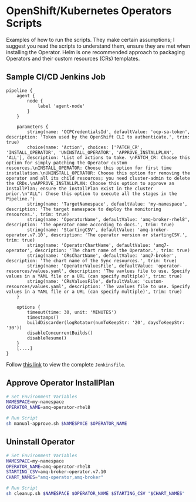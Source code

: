 # OpenShift/Kubernetes Operators Scripts

Examples of how to run the scripts. They make certain assumptions; I suggest you read the scripts to understand them, ensure they are met when installing the Operator. Helm is one recommended approach to packaging Operators and their custom resources (CRs) templates.

## Sample CI/CD Jenkins Job

```
pipeline {
    agent {
        node {
            label 'agent-node'
        }
    }

    parameters {
        string(name: 'OCPCredentialsId', defaultValue: 'ocp-sa-token', description: 'Token used by the OpenShift CLI to authenticate.', trim: true)
        choice(name: 'Action', choices: ['PATCH_CR', 'INSTALL_OPERATOR', 'UNINSTALL_OPERATOR', 'APPROVE_INSTALLPLAN', 'ALL'], description: 'List of actions to take. \nPATCH_CR: Choose this option for simply patching the Operator custom resources.\nINSTALL_OPERATOR: Choose this option for first time installation.\nUNINSTALL_OPERATOR: Choose this option for removing the operator and all its child resources; you need cluster-admin to delete the CRDs.\nAPPROVE_INSTALLPLAN: Choose this option to approve an InstallPlan; ensure the installPlan exist in the cluster prior.\n"ALL": Chose this option to execute all the stages in the Pipeline.')
        string(name: 'TargetNamespace', defaultValue: 'my-namespace', description: 'The target namespace to deploy the monitoring resources.', trim: true)
        string(name: 'OperatorName', defaultValue: 'amq-broker-rhel8', description: 'The operator name according to docs.', trim: true)
        string(name: 'StartingCSV', defaultValue: 'amq-broker-operator.v7.10', description: 'The operator version or startingCSV.', trim: true)
        string(name: 'OperatorChartName', defaultValue: 'amq7-operator', description: 'The chart name of the Operator.', trim: true)
        string(name: 'CRsChartName', defaultValue: 'amq7-broker', description: 'The chart name of the Sync resources.', trim: true)
        string(name: 'OperatorValuesFile', defaultValue: 'operator-resources/values.yaml', description: 'The vavlues file to use. Specify values in a YAML file or a URL (can specify multiple)', trim: true)
        string(name: 'CRsValuesFile', defaultValue: 'custom-resources/values.yaml', description: 'The vavlues file to use. Specify values in a YAML file or a URL (can specify multiple)', trim: true)
    }

    options {
        timeout(time: 30, unit: 'MINUTES') 
        timestamps()
        buildDiscarder(logRotator(numToKeepStr: '20', daysToKeepStr: '30'))
        disableConcurrentBuilds()
        disableResume()
    }
    [....]
}
```

Follow [this link](./Jenkinsfile) to view the complete `Jenkinsfile`.

## Approve Operator InstallPlan

```sh
# Set Environment Variables
NAMESPACE=my-namespace
OPERATOR_NAME=amq-operator-rhel8

# Run Script
sh manual-approve.sh $NAMESPACE $OPERATOR_NAME
```

## Uninstall Operator

```sh
# Set Environment Variables
NAMESPACE=my-namespace
OPERATOR_NAME=amq-operator-rhel8
STARTING_CSV=amq-broker-operator.v7.10
CHART_NAMES="amq-operator,amq-broker"

# Run Script
sh cleanup.sh $NAMESPACE $OPERATOR_NAME $STARTING_CSV "$CHART_NAMES"
```
